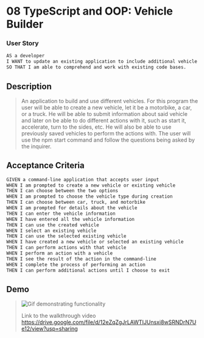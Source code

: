 # 08 TypeScript and OOP: Vehicle Builder

### User Story

```md
AS a developer
I WANT to update an existing application to include additional vehicle types
SO THAT I am able to comprehend and work with existing code bases.
```
## Description

>
> An application to build and use different vehicles.
> For this program the user will be able to create a new vehicle, let it be a motorbike, a car, or a truck. He will be able to submit information about said vehicle and later on be able to do different actions with it, such as start it, accelerate, turn to the sides, etc. He will also be able to use previously saved vehicles to perform the actions with.
>The user will use the npm start command and follow the questions being asked by the inquirer.
>

## Acceptance Criteria

```md
GIVEN a command-line application that accepts user input
WHEN I am prompted to create a new vehicle or existing vehicle
THEN I can choose between the two options
WHEN I am prompted to choose the vehicle type during creation
THEN I can choose between car, truck, and motorbike
WHEN I am prompted for details about the vehicle
THEN I can enter the vehicle information
WHEN I have entered all the vehicle information
THEN I can use the created vehicle
WHEN I select an existing vehicle
THEN I can use the selected existing vehicle
WHEN I have created a new vehicle or selected an existing vehicle
THEN I can perform actions with that vehicle
WHEN I perform an action with a vehicle
THEN I see the result of the action in the command-line
WHEN I complete the process of performing an action
THEN I can perform additional actions until I choose to exit
```

## Demo

>![Gif demonstrating functionality](./Develop/assets/VehicleBuilderGIF%20.gif)
>
>Link to the walkthrough video https://drive.google.com/file/d/12eZqZgJrLAWTIJUnsxi8wSRNDrN7Ue12/view?usp=sharing
